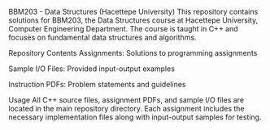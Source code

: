BBM203 - Data Structures (Hacettepe University)
This repository contains solutions for BBM203, the Data Structures course at Hacettepe University, Computer Engineering Department. The course is taught in C++ and focuses on fundamental data structures and algorithms.

Repository Contents
Assignments: Solutions to programming assignments

Sample I/O Files: Provided input-output examples

Instruction PDFs: Problem statements and guidelines

Usage
All C++ source files, assignment PDFs, and sample I/O files are located in the main repository directory. Each assignment includes the necessary implementation files along with input-output samples for testing.
